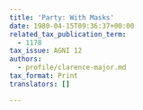 ```yaml
---
title: 'Party: With Masks'
date: 1980-04-15T09:36:37+00:00
related_tax_publication_term:
  - 1178
tax_issue: AGNI 12
authors:
  - profile/clarence-major.md
tax_format: Print
translators: []

---
```

